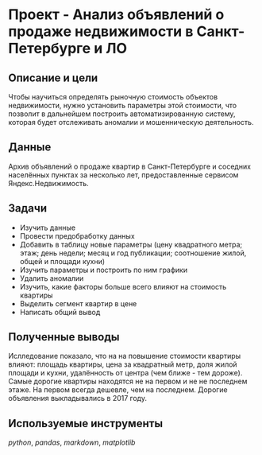 # Проект - Анализ объявлений о продаже недвижимости в Санкт-Петербурге и ЛО

## Описание и цели
Чтобы научиться определять рыночную стоимость объектов недвижимости, нужно установить параметры этой стоимости, что позволит в дальнейшем построить автоматизированную систему, которая будет отслеживать аномалии и мошенническую деятельность.

## Данные
Архив объявлений о продаже квартир в Санкт-Петербурге и соседних населённых пунктах за несколько лет, предоставленные сервисом Яндекс.Недвижимость. 

## Задачи
- Изучить данные
- Провести предобработку данных
- Добавить в таблицу новые параметры (цену квадратного метра; этаж; день недели; месяц и год публикации; соотношение жилой, общей и площади кухни)
- Изучить параметры и построить по ним графики
- Удалить аномалии
- Изучить, какие факторы больше всего влияют на стоимость квартиры
- Выделить сегмент квартир в цене
- Написать общий вывод

## Полученные выводы
Ислледование показало, что на на повышение стоимости квартиры влияют: площадь квартиры, цена за квадратный метр, доля жилой площади и кухни, удалённость от центра (чем ближе - тем дороже). Самые дорогие квартиры находятся не на первом и не не последнем этаже. На первом всегда дешевле, чем на последнем. Дорогие объявления выкладывались в 2017 году.

## Используемые инструменты
*python*, *pandas*, *markdown*, *matplotlib*
